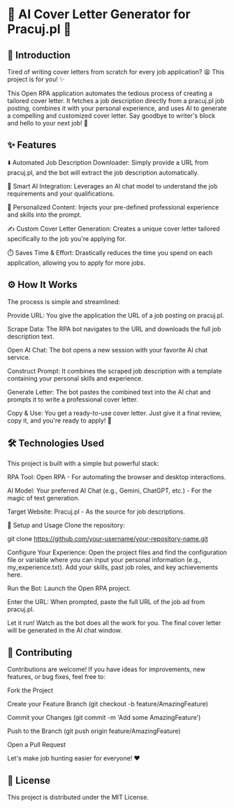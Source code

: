 # 🤖 AI Cover Letter Generator for Pracuj.pl 📄

## 👋 Introduction
Tired of writing cover letters from scratch for every job application? 😫 This project is for you! ✨

This Open RPA application automates the tedious process of creating a tailored cover letter. It fetches a job description directly from a pracuj.pl job posting, combines it with your personal experience, and uses AI to generate a compelling and customized cover letter. Say goodbye to writer's block and hello to your next job! 🚀

## ✨ Features
⬇️ Automated Job Description Downloader: Simply provide a URL from pracuj.pl, and the bot will extract the job description automatically.

🧠 Smart AI Integration: Leverages an AI chat model to understand the job requirements and your qualifications.

📝 Personalized Content: Injects your pre-defined professional experience and skills into the prompt.

✍️ Custom Cover Letter Generation: Creates a unique cover letter tailored specifically to the job you're applying for.

⏱️ Saves Time & Effort: Drastically reduces the time you spend on each application, allowing you to apply for more jobs.

## ⚙️ How It Works
The process is simple and streamlined:

Provide URL: You give the application the URL of a job posting on pracuj.pl.

Scrape Data: The RPA bot navigates to the URL and downloads the full job description text.

Open AI Chat: The bot opens a new session with your favorite AI chat service.

Construct Prompt: It combines the scraped job description with a template containing your personal skills and experience.

Generate Letter: The bot pastes the combined text into the AI chat and prompts it to write a professional cover letter.

Copy & Use: You get a ready-to-use cover letter. Just give it a final review, copy it, and you're ready to apply! 🎯

## 🛠️ Technologies Used
This project is built with a simple but powerful stack:

RPA Tool: Open RPA - For automating the browser and desktop interactions.

AI Model: Your preferred AI Chat (e.g., Gemini, ChatGPT, etc.) - For the magic of text generation.

Target Website: Pracuj.pl - As the source for job descriptions.

🚀 Setup and Usage
Clone the repository:

git clone https://github.com/your-username/your-repository-name.git

Configure Your Experience: Open the project files and find the configuration file or variable where you can input your personal information (e.g., my_experience.txt). Add your skills, past job roles, and key achievements here.

Run the Bot: Launch the Open RPA project.

Enter the URL: When prompted, paste the full URL of the job ad from pracuj.pl.

Let it run! Watch as the bot does all the work for you. The final cover letter will be generated in the AI chat window.

## 🙌 Contributing
Contributions are welcome! If you have ideas for improvements, new features, or bug fixes, feel free to:

Fork the Project

Create your Feature Branch (git checkout -b feature/AmazingFeature)

Commit your Changes (git commit -m 'Add some AmazingFeature')

Push to the Branch (git push origin feature/AmazingFeature)

Open a Pull Request

Let's make job hunting easier for everyone! ❤️

## 📄 License
This project is distributed under the MIT License.


